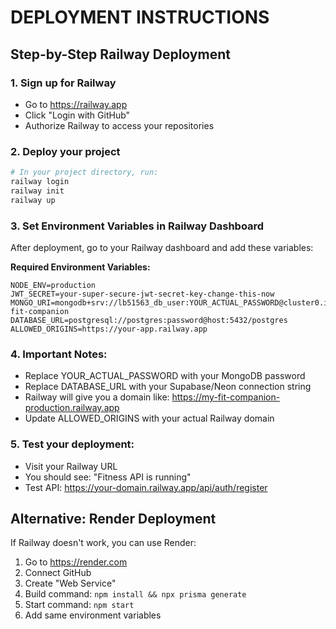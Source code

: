 # DEPLOYMENT INSTRUCTIONS

## Step-by-Step Railway Deployment

### 1. Sign up for Railway
- Go to https://railway.app
- Click "Login with GitHub"
- Authorize Railway to access your repositories

### 2. Deploy your project
```bash
# In your project directory, run:
railway login
railway init
railway up
```

### 3. Set Environment Variables in Railway Dashboard
After deployment, go to your Railway dashboard and add these variables:

**Required Environment Variables:**
```
NODE_ENV=production
JWT_SECRET=your-super-secure-jwt-secret-key-change-this-now
MONGO_URI=mongodb+srv://lb51563_db_user:YOUR_ACTUAL_PASSWORD@cluster0.i7najps.mongodb.net/my-fit-companion
DATABASE_URL=postgresql://postgres:password@host:5432/postgres
ALLOWED_ORIGINS=https://your-app.railway.app
```

### 4. Important Notes:
- Replace YOUR_ACTUAL_PASSWORD with your MongoDB password
- Replace DATABASE_URL with your Supabase/Neon connection string
- Railway will give you a domain like: https://my-fit-companion-production.railway.app
- Update ALLOWED_ORIGINS with your actual Railway domain

### 5. Test your deployment:
- Visit your Railway URL
- You should see: "Fitness API is running"
- Test API: https://your-domain.railway.app/api/auth/register

## Alternative: Render Deployment
If Railway doesn't work, you can use Render:
1. Go to https://render.com
2. Connect GitHub
3. Create "Web Service"
4. Build command: `npm install && npx prisma generate`
5. Start command: `npm start`
6. Add same environment variables
